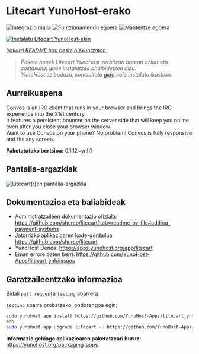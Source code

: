 <!--
Ohart ongi: README hau automatikoki sortu da <https://github.com/YunoHost/apps/tree/master/tools/readme_generator>ri esker
EZ editatu eskuz.
-->

# Litecart YunoHost-erako

[![Integrazio maila](https://dash.yunohost.org/integration/litecart.svg)](https://ci-apps.yunohost.org/ci/apps/litecart/) ![Funtzionamendu egoera](https://ci-apps.yunohost.org/ci/badges/litecart.status.svg) ![Mantentze egoera](https://ci-apps.yunohost.org/ci/badges/litecart.maintain.svg)

[![Instalatu Litecart YunoHost-ekin](https://install-app.yunohost.org/install-with-yunohost.svg)](https://install-app.yunohost.org/?app=litecart)

*[Irakurri README hau beste hizkuntzatan.](./ALL_README.md)*

> *Pakete honek Litecart YunoHost zerbitzari batean azkar eta zailtasunik gabe instalatzea ahalbidetzen dizu.*  
> *YunoHost ez baduzu, kontsultatu [gida](https://yunohost.org/install) nola instalatu ikasteko.*

## Aurreikuspena

Convos is an IRC client that runs in your browser and brings the IRC experience into the 21st century.  
It features a persistent bouncer on the server side that will keep you online even after you close your browser window.  
Want to use Convos on your phone? No problem! Convos is fully responsive and fits any screen.


**Paketatutako bertsioa:** 0.1.12~ynh1

## Pantaila-argazkiak

![Litecart(r)en pantaila-argazkia](./doc/screenshots/2020-05-28-convos-chat.jpg)

## Dokumentazioa eta baliabideak

- Administratzaileen dokumentazio ofiziala: <https://github.com/shurco/litecart?tab=readme-ov-file#adding-payment-systems>
- Jatorrizko aplikazioaren kode-gordailua: <https://github.com/shurco/litecart>
- YunoHost Denda: <https://apps.yunohost.org/app/litecart>
- Eman errore baten berri: <https://github.com/YunoHost-Apps/litecart_ynh/issues>

## Garatzaileentzako informazioa

Bidali `pull request`a [`testing` abarrera](https://github.com/YunoHost-Apps/litecart_ynh/tree/testing).

`testing` abarra probatzeko, ondorengoa egin:

```bash
sudo yunohost app install https://github.com/YunoHost-Apps/litecart_ynh/tree/testing --debug
edo
sudo yunohost app upgrade litecart -u https://github.com/YunoHost-Apps/litecart_ynh/tree/testing --debug
```

**Informazio gehiago aplikazioaren paketatzeari buruz:** <https://yunohost.org/packaging_apps>
